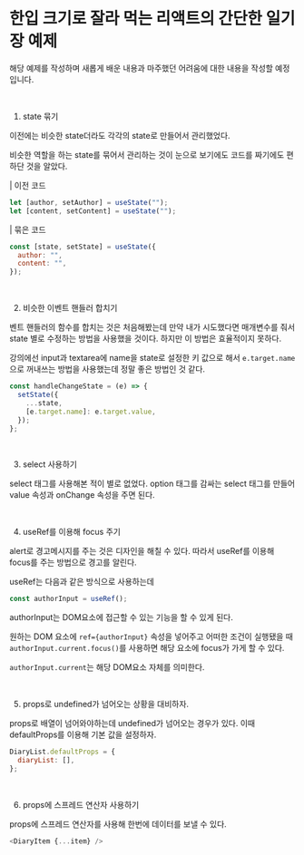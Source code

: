 # 한입 크기로 잘라 먹는 리액트의 간단한 일기장 예제

해당 예제를 작성하며 새롭게 배운 내용과 마주했던 어려움에 대한 내용을 작성할 예정입니다.

<br>

1. state 묶기

이전에는 비슷한 state더라도 각각의 state로 만들어서 관리했었다.

비슷한 역할을 하는 state를 묶어서 관리하는 것이 눈으로 보기에도 코드를 짜기에도 편하단 것을 알았다.

| 이전 코드

```javascript
let [author, setAuthor] = useState("");
let [content, setContent] = useState("");
```

| 묶은 코드

```javascript
const [state, setState] = useState({
  author: "",
  content: "",
});
```

<br>

2. 비슷한 이벤트 핸들러 합치기

벤트 핸들러의 함수를 합치는 것은 처음해봤는데 만약 내가 시도했다면 매개변수를 줘서 state 별로 수정하는 방법을 사용했을 것이다. 하지만 이 방법은 효율적이지 못하다.

강의에선 input과 textarea에 name을 state로 설정한 키 값으로 해서 `e.target.name`으로 꺼내쓰는 방법을 사용했는데 정말 좋은 방법인 것 같다.

```javascript
const handleChangeState = (e) => {
  setState({
    ...state,
    [e.target.name]: e.target.value,
  });
};
```

<br>

3. select 사용하기

select 태그를 사용해본 적이 별로 없었다. option 태그를 감싸는 select 태그를 만들어 value 속성과 onChange 속성을 주면 된다.

<br>

4. useRef를 이용해 focus 주기

alert로 경고메시지를 주는 것은 디자인을 해칠 수 있다. 따라서 useRef를 이용해 focus를 주는 방법으로 경고를 알린다.

useRef는 다음과 같은 방식으로 사용하는데

```javascript
const authorInput = useRef();
```

authorInput는 DOM요소에 접근할 수 있는 기능을 할 수 있게 된다.

원하는 DOM 요소에 `ref={authorInput}` 속성을 넣어주고 어떠한 조건이 실행됐을 때 `authorInput.current.focus()`를 사용하면 해당 요소에 focus가 가게 할 수 있다.

`authorInput.current`는 해당 DOM요소 자체를 의미한다.

<br>

5. props로 undefined가 넘어오는 상황을 대비하자.

props로 배열이 넘어와야하는데 undefined가 넘어오는 경우가 있다. 이때 defaultProps를 이용해 기본 값을 설정하자.

```javascript
DiaryList.defaultProps = {
  diaryList: [],
};
```

<br>

6. props에 스프레드 연산자 사용하기

props에 스프레드 연산자를 사용해 한번에 데이터를 보낼 수 있다.

```javascript
<DiaryItem {...item} />
```

<br>
